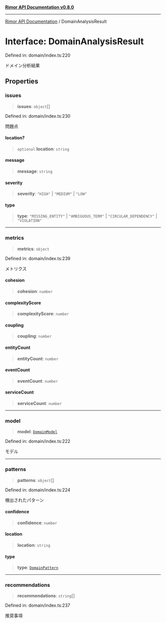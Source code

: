 [**Rimor API Documentation v0.8.0**](../README.md)

***

[Rimor API Documentation](../globals.md) / DomainAnalysisResult

# Interface: DomainAnalysisResult

Defined in: domain/index.ts:220

ドメイン分析結果

## Properties

### issues

> **issues**: `object`[]

Defined in: domain/index.ts:230

問題点

#### location?

> `optional` **location**: `string`

#### message

> **message**: `string`

#### severity

> **severity**: `"HIGH"` \| `"MEDIUM"` \| `"LOW"`

#### type

> **type**: `"MISSING_ENTITY"` \| `"AMBIGUOUS_TERM"` \| `"CIRCULAR_DEPENDENCY"` \| `"VIOLATION"`

***

### metrics

> **metrics**: `object`

Defined in: domain/index.ts:239

メトリクス

#### cohesion

> **cohesion**: `number`

#### complexityScore

> **complexityScore**: `number`

#### coupling

> **coupling**: `number`

#### entityCount

> **entityCount**: `number`

#### eventCount

> **eventCount**: `number`

#### serviceCount

> **serviceCount**: `number`

***

### model

> **model**: [`DomainModel`](DomainModel.md)

Defined in: domain/index.ts:222

モデル

***

### patterns

> **patterns**: `object`[]

Defined in: domain/index.ts:224

検出されたパターン

#### confidence

> **confidence**: `number`

#### location

> **location**: `string`

#### type

> **type**: [`DomainPattern`](../type-aliases/DomainPattern.md)

***

### recommendations

> **recommendations**: `string`[]

Defined in: domain/index.ts:237

推奨事項
